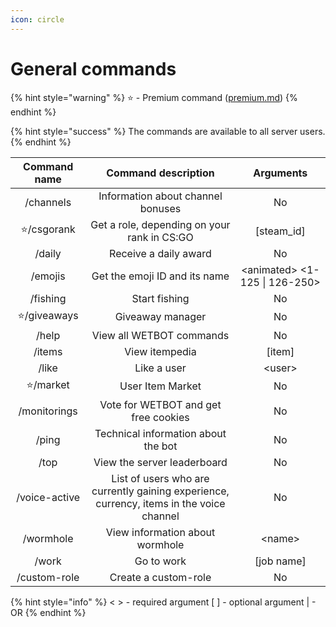 ```yaml
---
icon: circle
---
```


# General commands

{% hint style="warning" %}
⭐ - Premium command ([premium.md](../premium.md "mention"))
{% endhint %}

{% hint style="success" %}
The commands are available to all server users.
{% endhint %}

|  Command name |                                    Command description                                   |            Arguments           |
| :-----------: | :--------------------------------------------------------------------------------------: | :----------------------------: |
|   /channels   |                             Information about channel bonuses                            |               No               |
|   ⭐/csgorank  |                        Get a role, depending on your rank in CS:GO                       |          \[steam\_id]          |
|     /daily    |                                   Receive a daily award                                  |               No               |
|    /emojis    |                               Get the emoji ID and its name                              | \<animated> <1-125 \| 126-250> |
|    /fishing   |                                       Start fishing                                      |               No               |
|  ⭐/giveaways  |                                     Giveaway manager                                     |               No               |
|     /help     |                                 View all WETBOT commands                                 |               No               |
|     /items    |                                      View itempedia                                      |             \[item]            |
|     /like     |                                        Like a user                                       |             \<user>            |
|    ⭐/market   |                                     User Item Market                                     |               No               |
|  /monitorings |                           Vote for WETBOT and get free cookies                           |               No               |
|     /ping     |                            Technical information about the bot                           |               No               |
|      /top     |                                View the server leaderboard                               |               No               |
| /voice-active | List of users who are currently gaining experience, currency, items in the voice channel |               No               |
|   /wormhole   |                              View information about wormhole                             |             \<name>            |
|     /work     |                                        Go to work                                        |           \[job name]          |
|  /custom-role |                                   Create a custom-role                                   |               No               |

{% hint style="info" %}
< > - required argument \[ ] - optional argument | - OR
{% endhint %}
